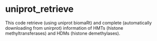 uniprot_retrieve
================
This code retrieve (using uniprot biomaRt) and complete (automatically downloading from unirprot) information of HMTs (histone methyltransferases) and HDMs (histone demethylases).

